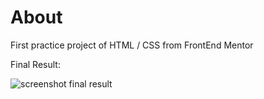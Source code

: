 # About

First practice project of HTML / CSS
from FrontEnd Mentor

Final Result:

![screenshot final result](https://github.com/ggraciela/order-summary-component/issues/1#issue-1073085815)
